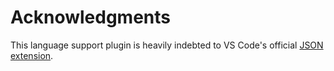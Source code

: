 # Acknowledgments

This language support plugin is heavily indebted to VS Code's official [JSON extension][json_extension].

[json_extension]: https://github.com/microsoft/vscode/tree/main/extensions/json